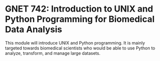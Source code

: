 # GNET 742: Introduction to UNIX and Python Programming for Biomedical Data Analysis

This module will introduce UNIX and Python programming. It is mainly targeted towards biomedical scientists who would be able to use Python to analyze, transform, and manage large datasets.